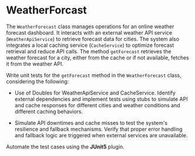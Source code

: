 # WeatherForcast

The `WeatherForecast` class manages operations for an online weather forecast dashboard.
It interacts with an external weather API service (`WeatherApiService`) to retrieve forecast data for cities.
The system also integrates a local caching service (`CacheService`) to optimize forecast retrieval and reduce API calls.
The method `getForecast` retrieves the weather forecast for a city, either from the cache or if not available, fetches it from the weather API.

Write unit tests for the `getForecast` method in the `WeatherForecast` class, considering the following:

- Use of Doubles for WeatherApiService and CacheService. Identify external dependencies and implement tests using stubs to simulate API and cache responses for different cities and weather conditions and different caching behaviors.

- Simulate API downtimes and cache misses to test the system's resilience and fallback mechanisms. Verify that proper error handling and fallback logic are triggered when external services are unavailable.

Automate the test cases using the **JUnit5** plugin.
